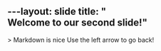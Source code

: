 ​---
​layout​: ​slide​
​title​: ​"​Welcome to our second slide!​"​
---
​> Markdown is nice​
​Use the left arrow to go back!
